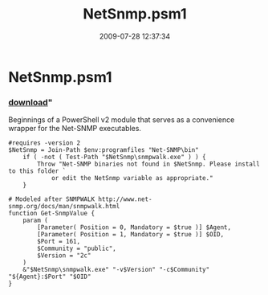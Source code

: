 ﻿---
pid:            1238
parent:         0
children:       
poster:         halr9000
title:          NetSnmp.psm1
date:           2009-07-28 12:37:34
format:         posh
---

# NetSnmp.psm1

### [download](1238.ps1)"

Beginnings of a PowerShell v2 module that serves as a convenience wrapper for the Net-SNMP executables.

```posh
#requires -version 2
$NetSnmp = Join-Path $env:programfiles "Net-SNMP\bin"
	if ( -not ( Test-Path "$NetSnmp\snmpwalk.exe" ) ) {
		Throw "Net-SNMP binaries not found in $NetSnmp. Please install to this folder `
			or edit the NetSnmp variable as appropriate."
	}

# Modeled after SNMPWALK http://www.net-snmp.org/docs/man/snmpwalk.html
function Get-SnmpValue {
	param (
		[Parameter( Position = 0, Mandatory = $true )] $Agent,
		[Parameter( Position = 1, Mandatory = $true )] $OID,
		$Port = 161,
		$Community = "public",
		$Version = "2c"
	)
	&"$NetSnmp\snmpwalk.exe" "-v$Version" "-c$Community" "${Agent}:$Port" "$OID"
}
```
